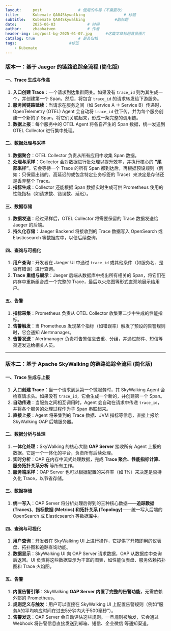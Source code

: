 ```yaml
---
layout:     post   				# 使用的布局（不需要改）
title:      Kubemate QA04Skywalking            		# 标题 
subtitle:   Kubemate QA04Skywalking				#副标题
date:       2025-06-03				# 时间
author:     zhaohaiwen 				# 作者
header-img: img/post-bg-2025-01-07.jpg		#这篇文章标题背景图片
catalog: true 					# 是否归档
tags:						#标签
    - Kubemate
---
```

### **版本一：基于 Jaeger 的链路追踪全流程 (简化版)**

#### **一、Trace 生成与传递** 

1. **入口创建 Trace**：一个请求到达集群网关。如果没有 `trace_id` 则为其生成一个，并创建第一个 Span。然后，将包含 `trace_id` 的请求转发给下游服务。
2. **服务间链路延续**：当请求在服务之间（如 Service A -> Service B）传递时，OpenTelemetry (OTEL) Agent 会自动将 `trace_id` 往下传，并为每个服务创建一个新的子 Span，将它们关联起来，形成一条完整的调用链。
3. **数据上报**：每个服务中的 OTEL Agent 将各自产生的 Span 数据，统一发送到 OTEL Collector 进行集中处理。

#### **二、数据处理与采样**

1. **数据聚合**：OTEL Collector 负责从所有应用中收集 Span 数据。
2. **处理与采样**：Collector 会对数据进行批处理以提升效率，并执行核心的 **“尾部采样”**。它会等待一个 Trace 的所有 Span 都到达后，再根据预设规则（例如：只保留出错的、高延迟的或包含特定业务标签的 Trace）来决定是存储还是丢弃整个 Trace。
3. **指标生成**：Collector 还能根据 Span 数据实时生成可供 Prometheus 使用的性能指标（如请求数、错误数、延迟）。

#### **三、数据存储**

1. **数据发送**：经过采样后，OTEL Collector 将需要保留的 Trace 数据发送给 Jaeger 的后端。
2. **持久化存储**：Jaeger Backend 将接收到的 Trace 数据写入 OpenSearch 或 Elasticsearch 等数据库中，以便后续查询。

#### **四、查询与可视化**

1. **用户查询**：开发者在 Jaeger UI 中通过 `trace_id` 或其他条件（如服务名、是否有错误）进行查询。
2. **Trace 重组与展示**：Jaeger 后端从数据库中找出所有相关的 Span，将它们在内存中重新组合成一个完整的 Trace，最后以火焰图等形式直观地展示给用户。

#### **五、告警**

1. **指标采集**：Prometheus 负责从 OTEL Collector 收集第二步中生成的性能指标。
2. **告警触发**：当 Prometheus 发现某个指标（如错误率）触发了预设的告警规则时，它会通知 Alertmanager。
3. **告警发送**：Alertmanager 负责将告警信息去重、分组，并通过邮件、短信等渠道发送给相关人员。

---

### **版本二：基于 Apache SkyWalking 的链路追踪全流程 (简化版)**

#### **一、Trace 生成与上报**

1. **入口创建 Trace**：当一个请求到达第一个微服务时，其 SkyWalking Agent 会检查请求头。如果没有 `trace_id`，它会生成一个新的，并创建第一个 Span。
2. **自动传递**：当服务之间相互调用时，Agent 会自动在请求中传递 `trace_id`，并将各个服务的处理过程作为子 Span 串联起来。
3. **直接上报**：Agent 将采集到的 Trace 数据、JVM 指标等信息，直接上报给 SkyWalking OAP 后端服务器。

#### **二、数据分析与处理**

1. **一体化处理**：SkyWalking 的核心大脑 **OAP Server** 接收所有 Agent 上报的数据。它是一个一体化的平台，负责所有后续处理。
2. **实时分析**：OAP 在内存中流式处理数据，完成 **Trace 聚合、性能指标计算、服务拓扑关系分析** 等所有工作。
3. **服务端采样**：OAP Server 也可以根据配置的采样率（如 1%）来决定是否持久化 Trace，以节省存储。

#### **三、数据存储**

1. **统一写入**：OAP Server 将分析处理后得到的三种核心数据——**追踪数据 (Traces)、指标数据 (Metrics) 和拓扑关系 (Topology)**——统一写入后端的 OpenSearch 或 Elasticsearch 等数据库中。

#### **四、查询与可视化**

1. **用户查询**：开发者在 SkyWalking UI 上进行操作，它提供了开箱即用的仪表盘、拓扑图和追踪查询功能。
2. **数据显示**：SkyWalking UI 向 OAP Server 请求数据，OAP 从数据库中查询后返回。UI 负责将这些数据显示为丰富的图表，如性能仪表盘、服务依赖拓扑图和 Trace 火焰图。

#### **五、告警**

1. **内置告警引擎**：SkyWalking **OAP Server 内置了完整的告警功能**，无需依赖外部的 Prometheus。
2. **规则定义与触发**：用户可以直接在 SkyWalking UI 上配置告警规则（例如“服务A的平均响应时间在过去5分钟内大于500毫秒”）。
3. **告警发送**：OAP Server 会自动评估这些规则。一旦规则被触发，它会通过 Webhook 将告警信息直接发送到邮箱、短信、企业微信 等通知渠道。
